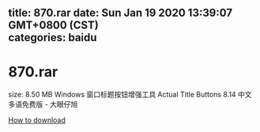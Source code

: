 
title: 870.rar
date: Sun Jan 19 2020 13:39:07 GMT+0800 (CST)    
categories: baidu
---

# 870.rar
size: 8.50 MB
 Windows 窗口标题按钮增强工具 Actual Title Buttons 8.14 中文多语免费版 - 大眼仔旭
 

[How to download](https://bpcam.bemobtrk.com/go/2ceec3aa-1ca2-46d6-b9ff-aaa5c184517c?jno=3061)